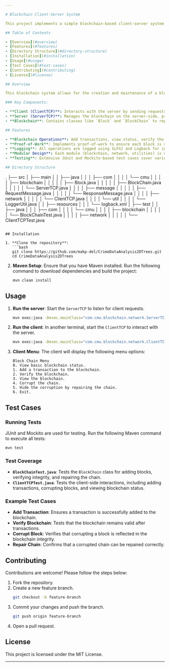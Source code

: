 ```yaml
---

# Blockchain Client-Server System

This project implements a simple blockchain-based client-server system using TCP for communication. The system is designed to handle blockchain operations such as adding transactions, viewing the blockchain, verifying its integrity, and repairing corrupted blocks. The project follows a modular structure, adhering to industry standards for clean code, logging, and testing.

## Table of Contents

- [Overview](#overview)
- [Features](#features)
- [Directory Structure](#directory-structure)
- [Installation](#installation)
- [Usage](#usage)
- [Test Cases](#test-cases)
- [Contributing](#contributing)
- [License](#license)

## Overview

This blockchain system allows for the creation and maintenance of a blockchain, where each block contains transaction data, timestamp, and a nonce used for proof-of-work. The client can interact with the server to perform various operations like adding new transactions, viewing the current blockchain status, and verifying or repairing the chain.

### Key Components:

- **Client (ClientTCP)**: Interacts with the server by sending requests and displaying results. It supports operations like adding a transaction, corrupting a block, and verifying the chain.
- **Server (ServerTCP)**: Manages the blockchain on the server-side, processes client requests, and sends back appropriate responses.
- **Blockchain**: Contains classes like `Block` and `BlockChain` to represent and manage the chain, including mining blocks and ensuring chain integrity.

## Features

- **Blockchain Operations**: Add transactions, view status, verify the blockchain, corrupt and repair the chain.
- **Proof-of-Work**: Implements proof-of-work to ensure each block is mined properly.
- **Logging**: All operations are logged using SLF4J and Logback for improved observability.
- **Modular Design**: Each module (blockchain, network, utilities) is decoupled for better maintainability.
- **Testing**: Extensive JUnit and Mockito-based test cases cover various client-server interactions and edge cases.

## Directory Structure

```
.
├── src
│   ├── main
│   │   ├── java
│   │   │   ├── com
│   │   │   │   └── cmu
│   │   │   │       ├── blockchain
│   │   │   │       │   ├── Block.java
│   │   │   │       │   ├── BlockChain.java
│   │   │   │       │   └── ServerTCP.java
│   │   │   │       ├── message
│   │   │   │       │   ├── RequestMessage.java
│   │   │   │       │   └── ResponseMessage.java
│   │   │   │       ├── network
│   │   │   │       │   └── ClientTCP.java
│   │   │   │       └── util
│   │   │   │           └── LoggerUtil.java
│   │   ├── resources
│   │   │   └── logback.xml
│   ├── test
│   │   ├── java
│   │   │   ├── com
│   │   │   │   └── cmu
│   │   │   │       ├── blockchain
│   │   │   │       │   └── BlockChainTest.java
│   │   │   │       ├── network
│   │   │   │       │   └── ClientTCPTest.java


```

## Installation

1. **Clone the repository**:
   ```bash
   git clone https://github.com/makp-del/CrimeDataAnalysis2DTrees.git
   cd CrimeDataAnalysis2DTrees
   ```

2. **Maven Setup**:
   Ensure that you have Maven installed. Run the following command to download dependencies and build the project:
   ```bash
   mvn clean install
   ```

## Usage

1. **Run the server**:
   Start the `ServerTCP` to listen for client requests.
   ```bash
   mvn exec:java -Dexec.mainClass="com.cmu.blockchain.network.ServerTCP"
   ```

2. **Run the client**:
   In another terminal, start the `ClientTCP` to interact with the server.
   ```bash
   mvn exec:java -Dexec.mainClass="com.cmu.blockchain.network.ClientTCP"
   ```

3. **Client Menu**:
   The client will display the following menu options:
   ```
   Block Chain Menu
   0. View basic blockchain status.
   1. Add a transaction to the blockchain.
   2. Verify the blockchain.
   3. View the blockchain.
   4. Corrupt the chain.
   5. Hide the corruption by repairing the chain.
   6. Exit.
   ```

## Test Cases

### Running Tests

JUnit and Mockito are used for testing. Run the following Maven command to execute all tests:

```bash
mvn test
```

### Test Coverage

- **`BlockChainTest.java`**: Tests the `BlockChain` class for adding blocks, verifying integrity, and repairing the chain.
- **`ClientTCPTest.java`**: Tests the client-side interactions, including adding transactions, corrupting blocks, and viewing blockchain status.

### Example Test Cases

- **Add Transaction**: Ensures a transaction is successfully added to the blockchain.
- **Verify Blockchain**: Tests that the blockchain remains valid after transactions.
- **Corrupt Block**: Verifies that corrupting a block is reflected in the blockchain integrity.
- **Repair Chain**: Confirms that a corrupted chain can be repaired correctly.

## Contributing

Contributions are welcome! Please follow the steps below:

1. Fork the repository.
2. Create a new feature branch.
   ```bash
   git checkout -b feature-branch
   ```
3. Commit your changes and push the branch.
   ```bash
   git push origin feature-branch
   ```
4. Open a pull request.

## License

This project is licensed under the MIT License.

---
```

